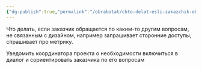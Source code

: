 ```yaml
---
{"dg-publish":true,"permalink":"/obrabotat/chto-delat-esli-zakazchik-obrashhaetsya-po-postoronnim-voprosam/"}
---
```


Что делать, если заказчик обращается по каким-то другим вопросам, не связанным с дизайном, например запрашивает сторонние доступы, спрашивает про метрику.


Уведомить координатора проекта о необходимости включиться в диалог и сориентировать заказчика по его вопросам
